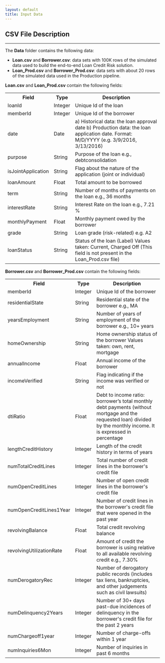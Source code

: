 ```yaml
---
layout: default
title: Input Data
---
```


## CSV File Description
--------------------------

The **Data** folder contains the following data:
* **Loan.csv** and **Borrower.csv**: data sets with 100K rows of the simulated data used to build the end-to-end Loan Credit Risk solution.
* **Loan_Prod.csv** and **Borrower_Prod.csv**: data sets with about 20 rows of the simulated data used in the Production pipeline.

**Loan.csv** and **Loan_Prod.csv** contain the following fields:
<table class="table table-compressed table-striped">
  <tr><th>Field</th><th>Type</th><th>Description</th></tr>
  <tr><td>loanId</td><td>Integer</td><td>Unique Id of the loan</td></tr>
  <tr><td>memberId</td><td>Integer</td><td>Unique Id of the borrower</td></tr>
  <tr><td>date</td><td>Date</td><td>a) Historical data: the loan approval date b) Production data: the loan application date.  Format: M/D/YYYY (e.g. 3/9/2016, 3/13/2016)</td></tr>
  <tr><td>purpose</td><td>String</td><td>Purpose of the loan e.g., debtconsolidation</td></tr>
  <tr><td>isJointApplication</td><td>String</td><td>Flag about the nature of the application (joint or individual)</td></tr>
  <tr><td>loanAmount</td><td>Float</td><td>Total amount to be borrowed</td></tr>
  <tr><td>term</td><td>String</td><td>Number of months of payments on the loan e.g., 36 months</td></tr>
  <tr><td>interestRate</td><td>String</td><td>Interest Rate on the loan e.g., 7.21 %</td></tr>
  <tr><td>monthlyPayment</td><td>Float</td><td>Monthly payment owed by the borrower</td></tr>
  <tr><td>grade</td><td>String</td><td>Loan grade (risk-related) e.g. A2</td></tr>
  <tr><td>loanStatus</td><td>String</td><td>Status of the loan (Label) Values taken: Current, Charged Off (This field is not present in the Loan_Prod.csv file)</td></tr>
</table>

**Borrower.csv** and **Borrower_Prod.csv** contain the following fields:
<table class="table table-compressed table-striped">
  <tr><th>Field</th><th>Type</th><th>Description</th> </tr>
  <tr><td>memberId</td><td>Integer</td><td>Unique Id of the borrower</td></tr>
 <tr><td>residentialState</td><td>String</td><td>Residential state of the borrower
e.g., MA</td></tr>
 <tr><td>yearsEmployment</td><td>String</td><td>Number of years of employment of the borrower
e.g., 10+ years</td></tr>
 <tr><td>homeOwnership</td><td>String</td><td>Home ownership status of the borrower
Values taken: own, rent, mortgage</td></tr>
 <tr><td>annualIncome</td><td>Float</td><td>Annual income of the borrower</td></tr>
 <tr><td>incomeVerified</td><td>String</td><td>Flag indicating if the income was verified or not</td></tr>
<tr><td>dtiRatio</td><td>Float</td><td>Debt to income ratio: borrower’s total monthly debt payments (without mortgage and the requested loan) divided by the monthly income.  It is expressed in percentage</td></tr>
 <tr><td>lengthCreditHistory</td><td>Integer</td><td>Length of the credit history in terms of years</td></tr>
 <tr><td>numTotalCreditLines</td><td>Integer</td><td>Total number of credit lines in the borrower's credit file</td></tr>
 <tr><td>numOpenCreditLines</td><td>Integer</td><td>Number of open credit lines in the borrower's credit file</td></tr>
 <tr><td>numOpenCreditLines1Year</td><td>Integer</td><td>Number of credit lines in the borrower's credit file that were opened in the past year</td></tr>
 <tr><td>revolvingBalance</td><td>Float</td><td>Total credit revolving balance</td></tr>
 <tr><td>revolvingUtilizationRate</td><td>Float</td><td>Amount of credit the borrower is using relative to all available revolving credit e.g., 7.30%</td></tr>
 <tr><td>numDerogatoryRec</td><td>Integer</td><td>Number of derogatory public records (includes tax liens, bankruptcies, and other judgements such as civil lawsuits)</td></tr>
 <tr><td>numDelinquency2Years</td><td>Integer</td><td>Number of 30+ days past-due incidences of delinquency in the borrower's credit file for the past 2 years</td></tr>
 <tr><td>numChargeoff1year</td><td>Integer</td><td>Number of charge-offs within 1 year</td></tr>
 <tr><td>numInquiries6Mon</td><td>Integer</td><td>Number of inquiries in past 6 months</td></tr>
 </table>

